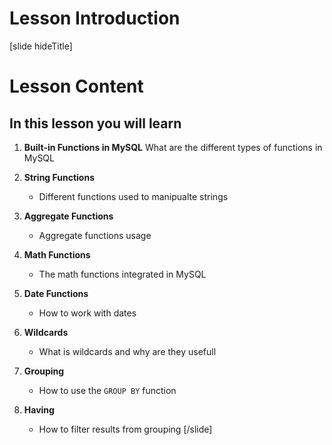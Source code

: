 # Lesson Introduction

[slide hideTitle]

# Lesson Content

## In this lesson you will learn

1. **Built-in Functions in MySQL**
    What are the different types of functions in MySQL

2. **String Functions**
    - Different functions used to manipualte strings

3. **Aggregate Functions**
    - Aggregate functions usage

4. **Math Functions**
    - The math functions integrated in MySQL

5. **Date Functions**
    - How to work with dates

6. **Wildcards**
    - What is wildcards and why are they usefull

7. **Grouping**
    - How to use the `GROUP BY` function

8. **Having**
    - How to filter results from grouping
[/slide]